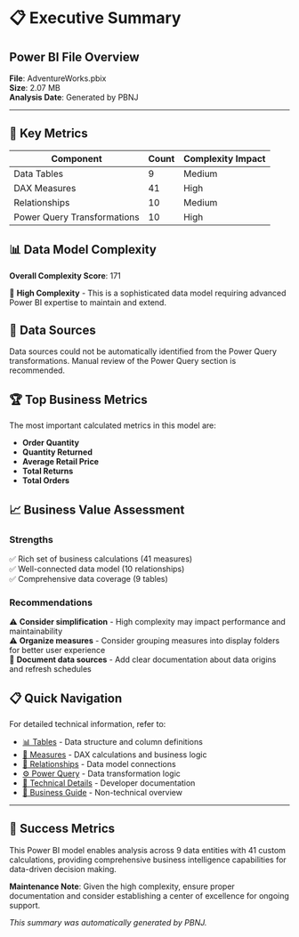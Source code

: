 # 📋 Executive Summary

## Power BI File Overview

**File**: AdventureWorks.pbix  
**Size**: 2.07 MB  
**Analysis Date**: Generated by PBNJ

---

## 🎯 Key Metrics


| **Component** | **Count** | **Complexity Impact** |
|---------------|-----------|----------------------|
| Data Tables | 9 | Medium |
| DAX Measures | 41 | High |
| Relationships | 10 | Medium |
| Power Query Transformations | 10 | High |

## 📊 Data Model Complexity

**Overall Complexity Score**: 171

🔴 **High Complexity** - This is a sophisticated data model requiring advanced Power BI expertise to maintain and extend.

## 🔗 Data Sources

Data sources could not be automatically identified from the Power Query transformations. Manual review of the Power Query section is recommended.

## 🏆 Top Business Metrics

The most important calculated metrics in this model are:
- **Order Quantity**
- **Quantity Returned**
- **Average Retail Price**
- **Total Returns**
- **Total Orders**

## 📈 Business Value Assessment

### Strengths
✅ Rich set of business calculations (41 measures)  
✅ Well-connected data model (10 relationships)  
✅ Comprehensive data coverage (9 tables)  

### Recommendations
⚠️ **Consider simplification** - High complexity may impact performance and maintainability  
⚠️ **Organize measures** - Consider grouping measures into display folders for better user experience  
📝 **Document data sources** - Add clear documentation about data origins and refresh schedules  

## 📋 Quick Navigation

For detailed technical information, refer to:
- [📊 Tables](tables.md) - Data structure and column definitions
- [🧮 Measures](measures.md) - DAX calculations and business logic  
- [🔗 Relationships](relationships.md) - Data model connections
- [⚙️ Power Query](power_query.md) - Data transformation logic
- [🔧 Technical Details](technical.md) - Developer documentation
- [💼 Business Guide](business.md) - Non-technical overview

---

## 🎯 Success Metrics

This Power BI model enables analysis across 9 data entities with 41 custom calculations, providing comprehensive business intelligence capabilities for data-driven decision making.

**Maintenance Note**: Given the high complexity, ensure proper documentation and consider establishing a center of excellence for ongoing support.

*This summary was automatically generated by PBNJ.*